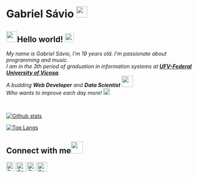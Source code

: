 
<!--
**gslmota/gslmota** is a ✨ _special_ ✨ repository because its `README.md` (this file) appears on your GitHub profile.

Here are some ideas to get you started:

- 🔭 I’m currently working on ...
- 🌱 I’m currently learning ...
- 👯 I’m looking to collaborate on ...
- 🤔 I’m looking for help with ...
- 💬 Ask me about ...
- 📫 How to reach me: ...
- 😄 Pronouns: ...
- ⚡ Fun fact: ...
-->
# Gabriel Sávio&nbsp;<img src="https://github.com/gslmota/gslmota/blob/master/img/Mario_Hello_Big.gif" width="30px">

## <img src="https://github.com/gslmota/gslmota/blob/master/img/Hi.gif" width="29px">Hello world!&nbsp;<img src="https://github.com/gslmota/gslmota/blob/master/img/Earth.gif" width="24px">

<p>
  <em>
    My name is Gabriel Sávio, I'm 19 years old. I'm passionate about programming and music.<br>
    I am in the 3th period of graduation in information systems at <a href="https://www.ufv.br/"> <b>UFV-Federal University of Viçosa</b></a>. <br>
    A budding <b>Web Developer</b> and <b>Data Scientist</b> <img src="https://github.com/gslmota/gslmota/blob/master/img/Developer.gif" width="30px"><br>
    Who wants to improve each day more! <img src="https://github.com/gslmota/gslmota/blob/master/img/Rocket.gif" width="18px">
  </em>  
</p>

<br>

[![Github stats](https://github-readme-stats.vercel.app/api?username=gslmota&count_private=true&show_icons=true&hide_border=true&theme=radical)](https://github.com/anuraghazra/github-readme-stats)

[![Top Langs](https://github-readme-stats.vercel.app/api/top-langs/?username=gslmota&layout=compact&hide_border=true&theme=radical)](https://github.com/anuraghazra/github-readme-stats)

## Connect with me<img src="https://github.com/gslmota/gslmota/blob/master/img/Handshake.gif" height="32px">

  <a href="https://www.linkedin.com/in/gabriel-mota-a58899185?lipi=urn%3Ali%3Apage%3Ad_flagship3_profile_view_base_contact_details%3BnoppDs1uTxqPWv66JKuSFA%3D%3D">
    <img align="left" alt="Gabriel Sávio | Linkedin" width="24px" src="https://github.com/gslmota/gslmota/blob/master/img/Linkedin.svg" />
  </a>
  <a href="https://twitter.com/SavioSavi0">
    <img align="left" alt="Gabriel Sávio | Twitter" width="26px" src="https://github.com/gslmota/gslmota/blob/master/img/Twitter.svg" />
  </a>
  <a href="https://www.instagram.com/gabrielsl_mota">
    <img align="left" alt="Gabriel Sávio | Instagram" width="24px" src="https://github.com/gslmota/gslmota/blob/master/img/Instagram.svg" />
  </a>
  <a href="gabrielsavio81@gmail.com">
    <img align="left" alt="Gabriel Sávio| Gmail" width="26px" src="https://github.com/gslmota/gslmota/blob/master/img/Gmail.svg" />
  </a>

